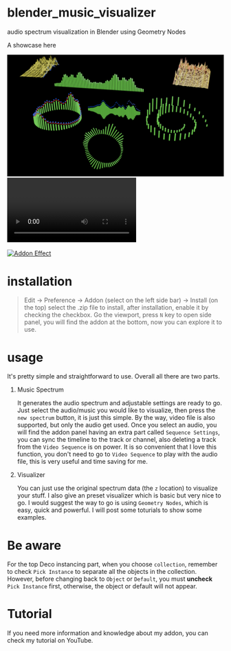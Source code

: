# blender_music_visualizer
audio spectrum visualization in Blender using Geometry Nodes

A showcase here

![](https://github.com/westNeighbor/blender_music_visualizer/blob/main/0490.png)
![](https://github.com/westNeighbor/blender_music_visualizer/blob/main/Music_visualizer_show.mp4)

[![Addon Effect](http://img.youtube.com/vi/FwPJHIYeGy8/0.jpg)](https://www.youtube.com/watch?v=FwPJHIYeGy8)

# installation
> Edit -> Preference -> Addon (select on the left side bar) -> Install (on the top)
select the .zip file to install, after installation, enable it by checking the checkbox.
Go the viewport, press `N` key to open side panel, you will find the addon at the bottom, now you can explore it to use.

# usage
It's pretty simple and straightforward to use. Overall all there are two parts. 
1. Music Spectrum

   It generates the audio spectrum and adjustable settings are ready to go. Just select the audio/music you would like to visualize, then press the `new spectrum` button, it is just this simple. By the way, video file is also supported, but only the audio get used.
   Once you select an audio, you will find the addon panel having an extra part called `Sequence Settings`, you can sync the timeline to the track or channel, also deleting a track from the `Video Sequence` is on power. It is so convenient that I love this function, you don't need to go to `Video Sequence` to play with the audio file, this is very useful and time saving for me.
2. Visualizer
   
   You can just use the original spectrum data (the `z` location) to visualize your stuff. I also give an preset visualizer which is basic but very nice to go. I would suggest the way to go is using `Geometry Nodes`, which is easy, quick and powerful. I will post some toturials to show some examples.

# Be aware

For the top Deco instancing part, when you choose `collection`, remember to check `Pick Instance` to separate all the objects in the collection. However, before changing back to `Object` or `Default`, you must **uncheck** `Pick Instance` first, otherwise, the object or default will not appear.

# Tutorial
If you need more information and knowledge about my addon, you can check my tutorial on YouTube.
